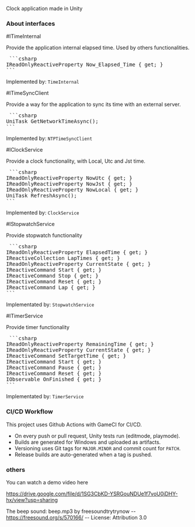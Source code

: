 Clock application made in Unity

### About interfaces

#ITimeInternal

Provide the application internal elapsed time. Used by others functionalities.

<pre> ```csharp
IReadOnlyReactiveProperty<TimeSpan> Now_Elapsed_Time { get; }
```</pre>

Implemented by:
```TimeInternal```

#ITimeSyncClient

Provide a way for the application to sync its time with an external server.

<pre> ```csharp
UniTask<DateTime?> GetNetworkTimeAsync();
```</pre>

Implemented by:
```NTPTimeSyncClient```

#IClockService

Provide a clock functionality, with Local, Utc and Jst time.

<pre> ```csharp
IReadOnlyReactiveProperty<DateTime> NowUtc { get; }
IReadOnlyReactiveProperty<DateTime> NowJst { get; }
IReadOnlyReactiveProperty<DateTime> NowLocal { get; }
UniTask RefreshAsync();
```</pre>

Implemented by:
```ClockService```

#IStopwatchService

Provide stopwatch functionality

<pre> ```csharp
IReadOnlyReactiveProperty<TimeSpan> ElapsedTime { get; }
IReactiveCollection<TimeSpan> LapTimes { get; }
IReadOnlyReactiveProperty<SWStatus> CurrentState { get; }
IReactiveCommand<Unit> Start { get; }
IReactiveCommand<Unit> Stop { get; }
IReactiveCommand<Unit> Reset { get; }
IReactiveCommand<Unit> Lap { get; }
```</pre>

Implementated by:
```StopwatchService```

#ITimerService

Provide timer functionality

<pre> ```csharp
IReadOnlyReactiveProperty<TimeSpan> RemainingTime { get; }
IReadOnlyReactiveProperty<TStatus> CurrentState { get; }
IReactiveCommand<string> SetTargetTime { get; }
IReactiveCommand<Unit> Start { get; }
IReactiveCommand<Unit> Pause { get; }
IReactiveCommand<Unit> Reset { get; }
IObservable<Unit> OnFinished { get; }
```</pre>

Implementated by:
```TimerService```
	
### CI/CD Workflow

This project uses Github Actions with GameCI for CI/CD.

- On every push or pull request, Unity tests run (editmode, playmode).
- Builds are generated for Windows and uploaded as artifacts.
- Versioning uses Git tags for `MAJOR.MINOR` and commit count for `PATCH`.
- Release builds are auto-generated when a tag is pushed.

### others

You can watch a demo video here

https://drive.google.com/file/d/1SG3CbKD-YSRGouNDUe1f7voU0jDHY-hx/view?usp=sharing

The beep sound:
beep.mp3 by freesoundtrytrynow -- https://freesound.org/s/570166/ -- License: Attribution 3.0
